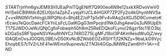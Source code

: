 $START$rjnYm6gvJEM93h1UEajPnlTQgENiff7Q900eo6N9e12sxkXRDvoVwV0HrISeIiCB9Wdc82EU0jo/laZphZ+yejaYrJCL4iHGXP7ZP2Fy2o4kGhynhNVSaZ+vxRN0NV1xhIngjURPQNcd+Bhj4EZ/oPTp1x9Fv4vRAq2eXGJ5D9CvmetoKrEcwu7eQocDaecFCkYnLsFcLGatKGgG3mPpojrd1Nk0JhgAewGs3uN9UpEhT17SJWDOJeWJQNjCgfoFobwph50h8m25ReEDQkoFLynv/26gzr5tc11EO3bjkDGaSsSRF1ppeNSVKeu8hNYCz74ROZ75LgMFJ18oI3P4Km9esdWu0jZ/evyl0AQEnOxsJG0QltL0BE/vD50XvNcBZWsbEOZxRSIYTj12KNZy+9baLkG9VycEhoybES7c1VZrLhF41wWEmx9upnevb/ZTN3Ii4GGpJMWRzZwn6hY+1A==$END$